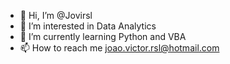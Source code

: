 - 👋 Hi, I’m @Jovirsl
- 👀 I’m interested in Data Analytics 
- 🌱 I’m currently learning Python and VBA
- 📫 How to reach me joao.victor.rsl@hotmail.com
